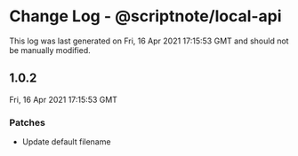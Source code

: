 # Change Log - @scriptnote/local-api

This log was last generated on Fri, 16 Apr 2021 17:15:53 GMT and should not be manually modified.

## 1.0.2
Fri, 16 Apr 2021 17:15:53 GMT

### Patches

- Update default filename


